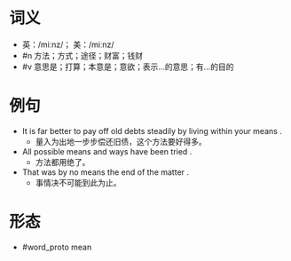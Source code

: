# 词义
- 英：/miːnz/； 美：/miːnz/
- #n 方法；方式；途径；财富；钱财
- #v 意思是；打算；本意是；意欲；表示…的意思；有…的目的
# 例句
- It is far better to pay off old debts steadily by living within your means .
	- 量入为出地一步步偿还旧债，这个方法要好得多。
- All possible means and ways have been tried .
	- 方法都用绝了。
- That was by no means the end of the matter .
	- 事情决不可能到此为止。
# 形态
- #word_proto mean
